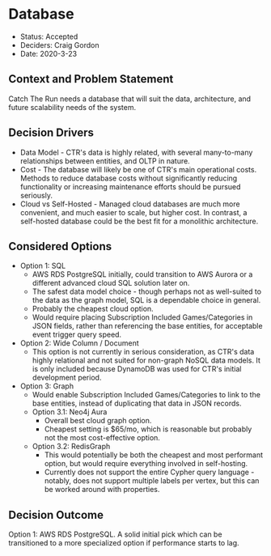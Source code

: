 # Database

* Status: Accepted
* Deciders: Craig Gordon 
* Date: 2020-3-23

## Context and Problem Statement  
  
Catch The Run needs a database that will suit the data, architecture, and future scalability needs of the system.
  
## Decision Drivers  
  
* Data Model - CTR's data is highly related, with several many-to-many relationships between entities, and OLTP in nature.
* Cost - The database will likely be one of CTR's main operational costs. Methods to reduce database costs without significantly reducing functionality or increasing maintenance efforts should be pursued seriously.
* Cloud vs Self-Hosted - Managed cloud databases are much more convenient, and much easier to scale, but higher cost. In contrast, a self-hosted database could be the best fit for a monolithic architecture.
 
## Considered Options  
  
* Option 1: SQL
	* AWS RDS PostgreSQL initially, could transition to AWS Aurora or a different advanced cloud SQL solution later on.
	* The safest data model choice - though perhaps not as well-suited to the data as the graph model, SQL is a dependable choice in general.
	* Probably the cheapest cloud option.
	* Would require placing Subscription Included Games/Categories in JSON fields, rather than referencing the base entities, for acceptable event trigger query speed.
* Option 2: Wide Column / Document
	* This option is not currently in serious consideration, as CTR's data highly relational and not suited for non-graph NoSQL data models. It is only included because DynamoDB was used for CTR's initial development period.
* Option 3: Graph
	* Would enable Subscription Included Games/Categories to link to the base entities, instead of duplicating that data in JSON records.
	* Option 3.1: Neo4j Aura
		* Overall best cloud graph option.
		* Cheapest setting is $65/mo, which is reasonable but probably not the most cost-effective option.
	* Option 3.2: RedisGraph
		* This would potentially be both the cheapest and most performant option, but would require everything involved in self-hosting.
		* Currently does not support the entire Cypher query language - notably, does not support multiple labels per vertex, but this can be worked around with properties.

## Decision Outcome

Option 1: AWS RDS PostgreSQL. A solid initial pick which can be transitioned to a more specialized option if performance starts to lag.